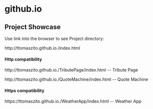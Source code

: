 # github.io

<div>
  <h2>Project Showcase</h2>
  <p> Use link into the browser to see Project directory: </p>
  <link>http://ttomaszito.github.io./index.html</link>
  
  <h4>Http compatibility</h4>
  <p> http://ttomaszito.github.io./TributePage/index.html -- Tribute Page  </p>
  <p> http://ttomaszito.github.io./QuoteMachine/index.html -- Quote Machine </p>
  
  <h4>Https compatibility </h4> 
  
  </p>https://ttomaszito.github.io./WeatherApp/index.html -- Weather App</p>
  
  
</div>
  
  
 
